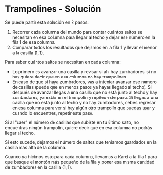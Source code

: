 # Trampolines - Solución

Se puede partir esta solución en 2 pasos:

1. Recorrer cada columna del mundo para contar cuántos saltos se necesitan en esa columna para llegar al techo y dejar ese número en la fila 1 de esa columna.
2. Comparar todos los resultados que dejamos en la fila 1 y llevar el menor a la casilla $(1,1)$.

Para saber cuántos saltos se necesitan en cada columna:

- Lo primero es avanzar una casilla y revisar si ahí hay zumbadores, si no hay quiere decir que en esa columna no hay trampolines.
- En caso de que sí haya zumbadores, vas a intentar avanzar ese número de casillas (puede que en menos pasos ya hayas llegado al techo). Si después de avanzar llegas a una casilla que no está junto al techo y hay zumbadores, ya estás en el trampolín y repites este paso. Si llegas a una casilla que no está junto al techo y no hay zumbadores, debes regresar en esa columna para ver si hay algún otro trampolín que puedas usar y cuando lo encuentres, repetir este paso.

Si al "caer" el número de casillas que subiste en tu último salto, no encuentras ningún trampolín, quiere decir que en esa columna no podrás llegar al techo.

Si esto sucede, dejamos el número de saltos que teníamos guardados en la casilla más alta de la columna.

Cuando ya hicimos esto para cada columna, llevamos a Karel a la fila 1 para que busque el montón más pequeño de la fila y poner esa misma cantidad de zumbadores en la casilla $(1,1)$.
